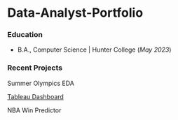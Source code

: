 # Data-Analyst-Portfolio

### Education
- B.A., Computer Science | Hunter College (_May 2023_)

### Recent Projects
Summer Olympics EDA

[Tableau Dashboard](https://public.tableau.com/views/TheSummerOlympicsTheDataBehindTheGlobalStageofOurGreatestAthletes/Dashboard2?:language=en-US&:display_count=n&:origin=viz_share_link)




NBA Win Predictor
